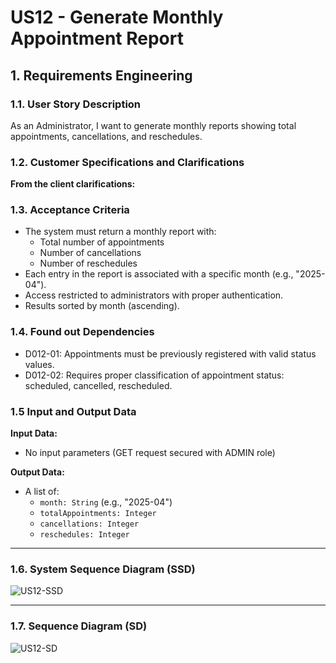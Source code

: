 # US12 - Generate Monthly Appointment Report

## 1. Requirements Engineering

### 1.1. User Story Description
As an Administrator, I want to generate monthly reports showing total appointments, cancellations, and reschedules.

### 1.2. Customer Specifications and Clarifications
**From the client clarifications:**

### 1.3. Acceptance Criteria
* The system must return a monthly report with:
    * Total number of appointments
    * Number of cancellations
    * Number of reschedules
* Each entry in the report is associated with a specific month (e.g., "2025-04").
* Access restricted to administrators with proper authentication.
* Results sorted by month (ascending).

### 1.4. Found out Dependencies
* D012-01: Appointments must be previously registered with valid status values.
* D012-02: Requires proper classification of appointment status: scheduled, cancelled, rescheduled.

### 1.5 Input and Output Data
**Input Data:**
- No input parameters (GET request secured with ADMIN role)

**Output Data:**
- A list of:
    - `month: String` (e.g., "2025-04")
    - `totalAppointments: Integer`
    - `cancellations: Integer`
    - `reschedules: Integer`

---

### 1.6. System Sequence Diagram (SSD)
![US12-SSD](US12-SSD.svg)

---

### 1.7. Sequence Diagram (SD)
![US12-SD](US12-SD.svg)
